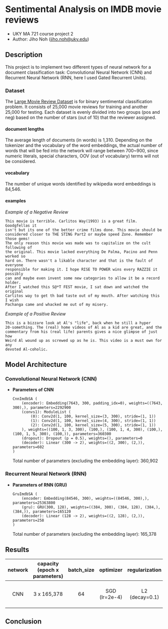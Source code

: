 # Sentimental Analysis on IMDB movie reviews

* UKY MA 721 course project 2
* Author: Jiho Noh (jiho.noh@uky.edu)

## Description
This project is to implement two different types of neural network for 
a document classification task: Convolutional Neural Network (CNN) and 
Recurrent Neural Network (RNN, here I used Gated Recurrent Units).

### Dataset
The [Large Movie Review Dataset](http://ai.stanford.edu/~amaas/data/sentiment/) 
is for binary sentimental classification problem. It consists of 25,000 movie
reviews for training and another 25,000 for testing. Each dataset is evenly 
divided into two groups (pos and neg) based on the number of stars (out of 10)
that the reviewer assigned. 

#### document lengths
The average length of documents (in words) is 1,310. Depending on the 
tokenizer and the vocabulary of the word embeddings, the actual number of 
words that will be fed into the network will range between 700~900, since 
numeric literals, special characters, OOV (out of vocabulary) terms will not
be considered.  

#### vocabulary
The number of unique words identified by wikipedia word embeddings is 84,546. 

#### examples
*Example of a Negative Review*  
  
    This movie is terrible. Carlitos Way(1993) is a great film. Goodgfellas it 
    isn't but its one of the better crime films done. This movie should be 
    considered closer to THE STING Part2 or maybe speed Zone. Remember those gems! 
    The only reason this movie was made was to capitalize on the cult following of 
    the original. This movie lacked everything De Palma, Pacino and Penn worked so 
    hard on. There wasn't a likable character and that is the fault of everyone 
    responsible for making it. I hope RISE TO POWER wins every RAZZIE it possibly 
    can and maybe even invent some new categories to allow it be a record holder. 
    After I watched this S@*T FEST movie, I sat down and watched the original 
    Carlitos way to get th bad taste out of my mouth. After watching this I wish 
    Pachanga came and whacked me out of my misery.
    
*Example of a Positive Review*  

    This is a bizzare look at Al's "life", back when he still a hyper 
    20-something. The (real) home videos of Al as a kid are great, and the 
    commentary from his (real life) parents gives a nice glimpse of just how 
    Weird Al wound up as screwed up as he is. This video is a must own for any 
    devoted Al-coholic.
    

## Model Architecture

### Convolutional Neural Network (CNN)

* **Parameters of CNN**

	```
	CnnImdbSA (
		(encoder): Embedding(7643, 300, padding_idx=0), weights=((7643, 300),), parameters=2292900
		(convs1): ModuleList (
    		(0): Conv2d(1, 100, kernel_size=(3, 300), stride=(1, 1))
			(1): Conv2d(1, 100, kernel_size=(4, 300), stride=(1, 1))
			(2): Conv2d(1, 100, kernel_size=(5, 300), stride=(1, 1))
		), weights=((100, 1, 3, 300), (100,), (100, 1, 4, 300), (100,), (100, 1, 5, 300), (100,)), parameters=360300
		(dropout): Dropout (p = 0.5), weights=(), parameters=0
		(decoder): Linear (300 -> 2), weights=((2, 300), (2,)), parameters=602
	)
	```
	Total number of parameters (excluding the embedding layer): 360,902
### Recurrent Neural Network (RNN)


* **Parameters of RNN (GRU)**  

  ```
  GruImdbSA (
      (encoder: Embedding(84546, 300), weights=((84546, 300),), parameters=25363800
      (gru): GRU(300, 128), weights=((384, 300), (384, 128), (384,), (384,)), parameters=165120
      (decoder): Linear (128 -> 2), weights=((2, 128), (2,)), parameters=258
  )
  ```

  Total number of parameters (excluding the embedding layer): 165,378

## Results

| network | capacity (epoch x parameters) | batch\_size | optimizer | regularization | accuracy (vl/ts) | ratio (acc. to computation) | best accuracy (vl/ts) |
|:--------:|:---------------------------------:|:----------:|:--------:|:--------------:|:--------:|:--------------------:|:-------------:|
| CNN | 3 x 165,378 | 64 | SGD (lr=2e-4) | L2 (decay=0.1) | 88.00 / 91 .60 | 26.39 | 98.92 / 99.20 (48 epochs) |

## Conclusion


